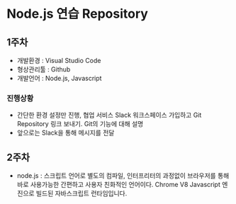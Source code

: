# Node.js 연습 Repository

## 1주차
- 개발환경 : Visual Studio Code
- 형상관리툴 : Github
- 개발언어 : Node.js, Javascript


### 진행상황
- 간단한 환경 설정만 진행, 협업 서비스 Slack 워크스페이스 가입하고 Git Repository 링크 보내기. Git의 기능에 대해 설명
- 앞으로는 Slack을 통해 메시지를 전달

## 2주차
- node.js : 스크립트 언어로 별도의 컴파일, 인터프리터의 과정없이 브라우저를 통해 바로 사용가능한 간편하고 사용자 친화적인 언어이다. Chrome V8 Javascript 엔진으로 빌드된 자바스크립트 런타임입니다.
